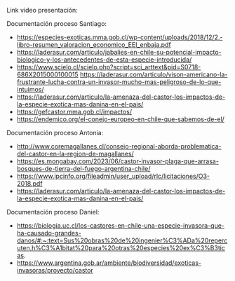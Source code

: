 Link video presentación:

Documentación proceso Santiago:
- https://especies-exoticas.mma.gob.cl/wp-content/uploads/2018/12/2.-libro-resumen_valoracion_economico_EEI_enbaja.pdf
- https://laderasur.com/articulo/jabalies-en-chile-su-potencial-impacto-biologico-y-los-antecedentes-de-esta-especie-introducida/
- https://www.scielo.cl/scielo.php?script=sci_arttext&pid=S0718-686X2015000100015
https://laderasur.com/articulo/vison-americano-la-frustrante-lucha-contra-un-invasor-mucho-mas-peligroso-de-lo-que-intuimos/
- https://laderasur.com/articulo/la-amenaza-del-castor-los-impactos-de-la-especie-exotica-mas-danina-en-el-pais/
- https://gefcastor.mma.gob.cl/impactos/
- https://endemico.org/el-conejo-europeo-en-chile-que-sabemos-de-el/

Documentación proceso Antonia:
- http://www.coremagallanes.cl/consejo-regional-aborda-problematica-del-castor-en-la-region-de-magallanes/
- https://es.mongabay.com/2023/06/castor-invasor-plaga-que-arrasa-bosques-de-tierra-del-fuego-argentina-chile/
- https://www.ipcinfo.org/fileadmin/user_upload/rlc/licitaciones/O3-2018.pdf
- https://laderasur.com/articulo/la-amenaza-del-castor-los-impactos-de-la-especie-exotica-mas-danina-en-el-pais/

Documentación proceso Daniel:
- https://biologia.uc.cl/los-castores-en-chile-una-especie-invasora-que-ha-causado-grandes-danos/#:~:text=Sus%20obras%20de%20ingenier%C3%ADa%20repercuten,h%C3%A1bitat%20para%20otras%20especies%20ex%C3%B3ticas.
- https://www.argentina.gob.ar/ambiente/biodiversidad/exoticas-invasoras/proyecto/castor 
